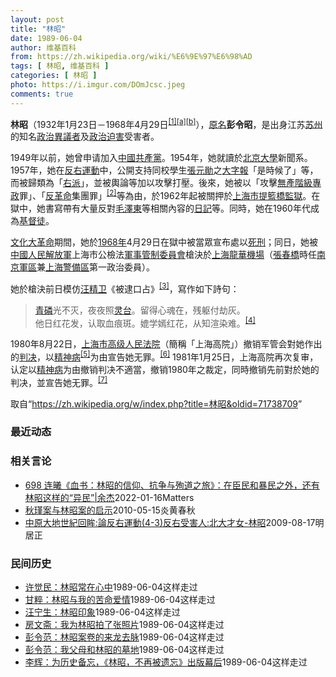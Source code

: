 ```yaml
---
layout: post
title: "林昭"
date: 1989-06-04
author: 维基百科
from: https://zh.wikipedia.org/wiki/%E6%9E%97%E6%98%AD
tags: [ 林昭, 维基百科 ]
categories: [ 林昭 ]
photo: https://i.imgur.com/DOmJcsc.jpeg
comments: true
---
```

<div class="mw-parser-output">
<p><b>林昭</b>（1932年1月23日－1968年4月29日<sup id="cite_ref-1" class="reference"><a href="#cite_note-1">[1]</a></sup><sup id="cite_ref-2" class="reference"><a href="#cite_note-2">[a]</a></sup><sup id="cite_ref-3" class="reference"><a href="#cite_note-3">[b]</a></sup>），<a href="/wiki/%E6%9C%AC%E5%90%8D" title="本名">原名</a><b>彭令昭</b>，是出身江苏<a href="/wiki/%E8%8B%8F%E5%B7%9E%E5%B8%82" title="苏州市">苏州</a>的知名<a href="/wiki/%E6%8C%81%E4%B8%8D%E5%90%8C%E6%94%BF%E8%A7%81%E8%80%85" title="持不同政见者">政治異議者</a>及<a href="/wiki/%E6%94%BF%E6%B2%BB%E8%BF%AB%E5%AE%B3" title="政治迫害">政治迫害</a>受害者。
</p><p>1949年以前，她曾申请加入<a href="/wiki/%E4%B8%AD%E5%9B%BD%E5%85%B1%E4%BA%A7%E5%85%9A" title="中国共产党">中國共產黨</a>。1954年，她就讀於<a href="/wiki/%E5%8C%97%E4%BA%AC%E5%A4%A7%E5%AD%A6" title="北京大学">北京大學</a>新聞系。1957年，她在<a href="/wiki/%E5%8F%8D%E5%8F%B3%E8%BF%90%E5%8A%A8" title="反右运动">反右運動</a>中，公開支持同校學生<a href="/wiki/%E5%BC%A0%E5%85%83%E5%8B%8B_(%E6%9B%B2%E9%98%9C%E5%B8%88%E8%8C%83%E5%A4%A7%E5%AD%A6)" class="mw-redirect" title="张元勋 (曲阜师范大学)">張元勛</a>之<a href="/wiki/%E5%A4%A7%E5%AD%97%E5%A0%B1" class="mw-redirect" title="大字報">大字報</a>「是時候了」等，而被歸類為「<a href="/wiki/%E5%8F%B3%E6%B4%BE" title="右派">右派</a>」，並被輿論等加以攻擊打壓。後來，她被以「攻擊<a href="/wiki/%E6%97%A0%E4%BA%A7%E9%98%B6%E7%BA%A7%E4%B8%93%E6%94%BF" title="无产阶级专政">無產階級專政</a>罪」、「<a href="/wiki/%E5%8F%8D%E9%9D%A9%E5%91%BD" title="反革命">反革命</a>集團罪」<sup id="cite_ref-4" class="reference"><a href="#cite_note-4">[2]</a></sup>等為由，於1962年起被關押於<a href="/wiki/%E4%B8%8A%E6%B5%B7%E5%B8%82%E6%8F%90%E7%AF%AE%E6%A1%A5%E7%9B%91%E7%8B%B1" title="上海市提篮桥监狱">上海市提籃橋監獄</a>。在獄中，她書寫帶有大量反對<a href="/wiki/%E6%AF%9B%E6%B3%BD%E4%B8%9C" title="毛泽东">毛澤東</a>等相關內容的<a href="/wiki/%E6%97%A5%E8%AE%B0" title="日记">日記</a>等。同時，她在1960年代成為<a href="/wiki/%E5%9F%BA%E7%9D%A3%E5%BE%92" title="基督徒">基督徒</a>。
</p><p><a href="/wiki/%E6%96%87%E5%8C%96%E5%A4%A7%E9%9D%A9%E5%91%BD" title="文化大革命">文化大革命</a>期間，她於<a href="/wiki/1968%E5%B9%B4%E4%B8%AD%E5%9B%BD%E5%A4%A7%E9%99%86" title="1968年中国大陆">1968年</a>4月29日在獄中被當眾宣布處以<a href="/wiki/%E6%AD%BB%E5%88%91" title="死刑">死刑</a>；同日，她被<a href="/wiki/%E4%B8%AD%E5%9B%BD%E4%BA%BA%E6%B0%91%E8%A7%A3%E6%94%BE%E5%86%9B" title="中国人民解放军">中國人民解放軍</a>上海市公檢法<a href="/wiki/%E5%86%9B%E4%BA%8B%E7%AE%A1%E5%88%B6%E5%A7%94%E5%91%98%E4%BC%9A" title="军事管制委员会">軍事管制委員會</a>槍決於<a href="/wiki/%E4%B8%8A%E6%B5%B7%E9%BE%99%E5%8D%8E%E6%9C%BA%E5%9C%BA" title="上海龙华机场">上海龍華機場</a>（<a href="/wiki/%E5%BC%A0%E6%98%A5%E6%A1%A5" title="张春桥">張春橋</a>時任<a href="/wiki/%E4%B8%AD%E5%9B%BD%E4%BA%BA%E6%B0%91%E8%A7%A3%E6%94%BE%E5%86%9B%E5%8D%97%E4%BA%AC%E5%86%9B%E5%8C%BA" title="中国人民解放军南京军区">南京軍區</a>兼<a href="/wiki/%E4%B8%AD%E5%9B%BD%E4%BA%BA%E6%B0%91%E8%A7%A3%E6%94%BE%E5%86%9B%E4%B8%8A%E6%B5%B7%E8%AD%A6%E5%A4%87%E5%8C%BA" title="中国人民解放军上海警备区">上海警備區</a>第一政治委員）。
</p><p>她於槍決前日模仿<a href="/wiki/%E6%B1%AA%E7%B2%BE%E5%8D%AB" title="汪精卫">汪精卫</a>《被逮口占》<sup id="cite_ref-5" class="reference"><a href="#cite_note-5">[3]</a></sup>，寫作如下詩句：
</p>
<blockquote>
<p><a href="/wiki/%E9%AC%BC%E7%81%AB" title="鬼火">青磷</a>光不灭，夜夜照<a href="/wiki/%E9%9D%88%E8%87%BA" title="靈臺">灵台</a>。留得心魂在，残躯付劫灰。<br>他日红花发，认取血痕斑。媲学嫣红花，从知渲染难。<sup id="cite_ref-6" class="reference"><a href="#cite_note-6">[4]</a></sup>
</p>
</blockquote>
<p>1980年8月22日，<a href="/wiki/%E4%B8%8A%E6%B5%B7%E5%B8%82%E9%AB%98%E7%BA%A7%E4%BA%BA%E6%B0%91%E6%B3%95%E9%99%A2" title="上海市高级人民法院">上海市高级人民法院</a>（簡稱「上海高院」）撤销军管会對她作出的<a href="/wiki/%E8%A3%81%E5%88%A4_(%E6%B3%95%E5%BE%8B)" title="裁判 (法律)">判决</a>，以<a href="/wiki/%E7%B2%BE%E7%A5%9E%E7%97%85" class="mw-redirect" title="精神病">精神病</a><sup id="cite_ref-7" class="reference"><a href="#cite_note-7">[5]</a></sup>为由宣告她无罪。<sup id="cite_ref-:2_8-0" class="reference"><a href="#cite_note-:2-8">[6]</a></sup> 1981年1月25日，上海高院再次复审，认定以<a href="/wiki/%E7%B2%BE%E7%A5%9E%E7%97%85" class="mw-redirect" title="精神病">精神病</a>为由撤销判决不適當，撤销1980年之裁定，同時撤销先前對於她的判决，並宣告她无罪。<sup id="cite_ref-江菲_9-0" class="reference"><a href="#cite_note-江菲-9">[7]</a></sup>
</p>
</div><noscript><img src="//zh.wikipedia.org/wiki/Special:CentralAutoLogin/start?type=1x1" alt="" title="" width="1" height="1" style="border: none; position: absolute;"></noscript>
<div class="printfooter">取自“<a dir="ltr" href="https://zh.wikipedia.org/w/index.php?title=林昭&amp;oldid=71738709">https://zh.wikipedia.org/w/index.php?title=林昭&amp;oldid=71738709</a>”</div><div id="recent-news"><h3>最近动态</h3><ul></ul></div><div id="open-opinion"><h3>相关言论</h3><ul><li><a href="https://nodebe4.github.io/opinion/2022-01-16/698-%E8%BF%9E%E6%9B%A6-%E8%A1%80%E4%B9%A6-%E6%9E%97%E6%98%AD%E7%9A%84%E4%BF%A1%E4%BB%B0-%E6%8A%97%E4%BA%89%E4%B8%8E%E6%AE%89%E9%81%93%E4%B9%8B%E6%97%85-%E5%9C%A8%E8%87%A3%E6%B0%91%E5%92%8C%E6%9A%B4%E6%B0%91%E4%B9%8B%E5%A4%96-%E8%BF%98%E6%9C%89%E6%9E%97%E6%98%AD%E8%BF%99%E6%A0%B7%E7%9A%84-%E5%BC%82%E6%B0%91-%E4%BD%99%E6%9D%B0/" title="野兽爱智慧">698 连曦《血书：林昭的信仰、抗争与殉道之旅》：在臣民和暴民之外，还有林昭这样的“异民”|余杰</a><time>2022-01-16</time><a class="tag">Matters</a></li>
<li><a href="https://nodebe4.github.io/opinion/2010-05-15/%E7%A7%8B%E7%91%BE%E6%A1%88%E4%B8%8E%E6%9E%97%E6%98%AD%E6%A1%88%E7%9A%84%E5%90%AF%E7%A4%BA/" title="刘凤梧">秋瑾案与林昭案的启示</a><time>2010-05-15</time><a class="tag">炎黄春秋</a></li>
<li><a href="https://nodebe4.github.io/opinion/2009-08-17/%E4%B8%AD%E5%8E%9F%E5%A4%A7%E5%9C%B0%E4%B8%96%E7%B4%80%E5%9B%9E%E7%9C%B8-%E8%AB%96%E5%8F%8D%E5%8F%B3%E9%81%8B%E5%8B%95(4-3)%E5%8F%8D%E5%8F%B3%E5%8F%97%E5%AE%B3%E4%BA%BA-%E5%8C%97%E5%A4%A7%E6%89%8D%E5%A5%B3-%E6%9E%97%E6%98%AD/" title="明居正">中原大地世紀回眸:論反右運動(4-3)反右受害人:北大才女-林昭</a><time>2009-08-17</time><a class="tag">明居正</a></li>
</ul></div><div id="mjls-record"><h3>民间历史</h3><ul><li><a href="https://nodebe4.github.io/mjlsh/1989-06-04/%E8%AE%B8%E8%A7%89%E6%B0%91-%E6%9E%97%E6%98%AD%E5%B8%B8%E5%9C%A8%E5%BF%83%E4%B8%AD/" title="许觉民">许觉民：林昭常在心中</a><time>1989-06-04</time><a class="tag">这样走过</a></li>
<li><a href="https://nodebe4.github.io/mjlsh/1989-06-04/%E7%94%98%E7%B2%B9-%E6%9E%97%E6%98%AD%E4%B8%8E%E6%88%91%E7%9A%84%E8%8B%A6%E5%91%BD%E7%88%B1%E6%83%85/" title="甘粹">甘粹：林昭与我的苦命爱情</a><time>1989-06-04</time><a class="tag">这样走过</a></li>
<li><a href="https://nodebe4.github.io/mjlsh/1989-06-04/%E6%B1%AA%E5%AE%81%E7%94%9F-%E6%9E%97%E6%98%AD%E5%8D%B0%E8%B1%A1/" title="汪宁生">汪宁生：林昭印象</a><time>1989-06-04</time><a class="tag">这样走过</a></li>
<li><a href="https://nodebe4.github.io/mjlsh/1989-06-04/%E6%88%BF%E6%96%87%E6%96%8B-%E6%88%91%E4%B8%BA%E6%9E%97%E6%98%AD%E6%8B%8D%E4%BA%86%E5%BC%A0%E7%85%A7%E7%89%87/" title="房文斋">房文斋：我为林昭拍了张照片</a><time>1989-06-04</time><a class="tag">这样走过</a></li>
<li><a href="https://nodebe4.github.io/mjlsh/1989-06-04/%E5%BD%AD%E4%BB%A4%E8%8C%83-%E6%9E%97%E6%98%AD%E6%A1%88%E5%8D%B7%E7%9A%84%E6%9D%A5%E9%BE%99%E5%8E%BB%E8%84%89/" title="彭令范">彭令范：林昭案卷的来龙去脉</a><time>1989-06-04</time><a class="tag">这样走过</a></li>
<li><a href="https://nodebe4.github.io/mjlsh/1989-06-04/%E5%BD%AD%E4%BB%A4%E8%8C%83-%E6%88%91%E7%88%B6%E6%AF%8D%E5%92%8C%E6%9E%97%E6%98%AD%E7%9A%84%E5%A2%93%E5%9C%B0/" title="彭令范">彭令范：我父母和林昭的墓地</a><time>1989-06-04</time><a class="tag">这样走过</a></li>
<li><a href="https://nodebe4.github.io/mjlsh/1989-06-04/%E6%9D%8E%E8%BE%89-%E4%B8%BA%E5%8E%86%E5%8F%B2%E5%A4%87%E5%BF%98-%E6%9E%97%E6%98%AD-%E4%B8%8D%E5%86%8D%E8%A2%AB%E9%81%97%E5%BF%98-%E5%87%BA%E7%89%88%E5%B9%95%E5%90%8E/" title="李辉">李辉：为历史备忘，《林昭，不再被遗忘》出版幕后</a><time>1989-06-04</time><a class="tag">这样走过</a></li>
</ul></div>